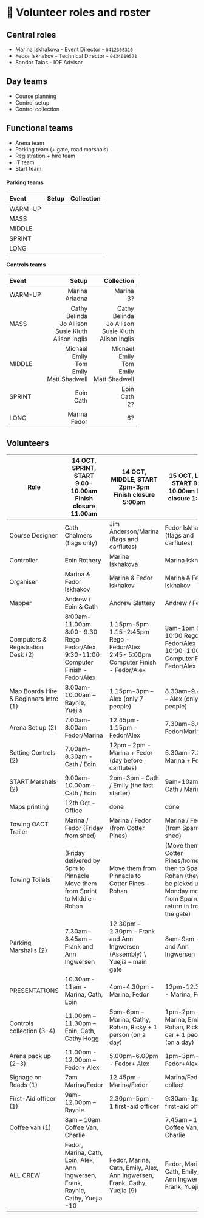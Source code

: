 # 🙋 Volunteer roles and roster

## Central roles

- Marina Iskhakova - Event Director - `0412308310`
- Fedor Iskhakov - Technical Director - `0434019571`
- Sandor Talas - IOF Advisor

## Day teams

- Course planning
- Control setup
- Control collection

## Functional teams

- Arena team
- Parking team (+ gate, road marshals)
- Registration + hire team
- IT team
- Start team

#### Parking teams

| Event | Setup | Collection |
|:-|-:|-:|
| WARM-UP | | |
| MASS | | |
| MIDDLE | | |
| SPRINT | | |
| LONG | | |

#### Controls teams

| Event | Setup | Collection |
|:-|-:|-:|
| WARM-UP | Marina<br/>Ariadna | Marina<br/>3? |
| MASS | Cathy<br/>Belinda<br/>Jo Allison<br/>Susie Kluth<br/>Alison Inglis | Cathy<br/>Belinda<br/>Jo Allison<br/>Susie Kluth<br/>Alison Inglis |
| MIDDLE | Michael<br/>Emily<br/>Tom<br/>Emily<br/>Matt Shadwell | Michael<br/>Emily<br/>Tom<br/>Emily<br/>Matt Shadwell |
| SPRINT | Eoin<br/>Cath | Eoin<br/>Cath<br/>2? |
| LONG | Marina<br/>Fedor | 6? |


## Volunteers


|     Role                                       |     14 OCT,   SPRINT, START 9.00-10.00am     Finish   closure 11.00am                                 |     14 OCT,   MIDDLE, START 2pm-3pm     Finish   closure 5:00pm                                    |     15 OCT,   LONG, START 9:00-10:00am     Finish   closure 1:00pm                                                                                              |
|------------------------------------------------|-------------------------------------------------------------------------------------------------------|----------------------------------------------------------------------------------------------------|-----------------------------------------------------------------------------------------------------------------------------------------------------------------|
|     Course Designer                            |     Cath Chalmers (flags only)                                                                        |     Jim Anderson/Marina   (flags and carflutes)                                                    |     Fedor Iskhakov (flags and carflutes)                                                                                                                        |
|     Controller                                 |     Eoin Rothery                                                                                      |     Marina Iskhakova                                                                               |     Marina Iskhakova                                                                                                                                            |
|     Organiser                                  |     Marina    & Fedor Iskhakov                                                                        |     Marina    & Fedor Iskhakov                                                                     |     Marina    & Fedor Iskhakov                                                                                                                                  |
|     Mapper                                     |     Andrew / Eoin & Cath                                                                              |     Andrew Slattery                                                                                |     Andrew / Fedor                                                                                                                                              |
|     Computers &   Registration Desk (2)        |     8:00am-11.00am        8:00- 9.30 Rego  Fedor/Alex       9:30-11:00 Computer Finish -Fedor/Alex    |     1.15pm-5pm     1:15-2:45pm Rego - Fedor/Alex     2:45- 5:00pm Computer Finish  - Fedor/Alex    |     8am-1pm     8:00-10:00 Rego -    Fedor/Alex     10:00-1:00pm   Computer Finish -    Fedor/Alex                                                              |
|     Map Boards Hire &   Beginners Intro (1)    |     8.00am-10.00am – Raynie,   Yuejia                                                                 |     1.15pm-3pm –  Alex (only 7 people)                                                             |     8.30am-9.45am – Alex (only 5 people)                                                                                                                        |
|     Arena Set up (2)                           |     7.00am-8.00am Fedor/Marina                                                                        |     12.45pm-1.15pm - Fedor/Alex                                                                    |     7.30am-8.00am Fedor/Marina/Alex                                                                                                                             |
|     Setting Controls   (2)                     |     7.00am- 8.30am - Cath / Eoin                                                                      |      12pm – 2pm -  Marina + Fedor (day before   carflutes)                                         |     5.30am-7.30am Marina +   Fedor                                                                                                                              |
|     START Marshals   (2)                       |     9.00am-10.00am – Cath / Eoin                                                                      |     2pm-3pm  – Cath / Emily   (the last starter)                                                   |     9am-10am – Cath / Marina                                                                                                                                    |
|     Maps printing                              |     12th Oct - Office                                                                             |     done                                                                                           |     done                                                                                                                                                        |
|     Towing OACT   Trailer                      |     Marina / Fedor (Friday from shed)                                                                 |     Marina / Fedor (from Cotter   Pines)                                                           |     Marina / Fedor (from Sparrow to shed)                                                                                                                       |
|     Towing Toilets                             |     (Friday delivered by 5pm to Pinnacle     Move them from Sprint   to Middle –     Rohan            |     Move them from Pinnacle to Cotter Pines  -     Rohan                                           |     (Move them from Cotter Pines/home  and then to Sparrow Rohan     (they will be picked   up on Monday morning from Sparrow – return in front of the gate)    |
|     Parking Marshalls   (2)                    |     7.30am-8.45am – Frank   and Ann Ingwersen                                                         |     12.30pm – 2.30pm  - Frank and Ann Ingwersen   (Assembly) \ Yuejia – main gate                  |     8am-9am - Frank and Ann Ingwersen                                                                                                                           |
|     PRESENTATIONS                              |     10.30am-11am    - Marina, Cath, Eoin                                                              |     4pm-4.30pm    - Marina, Fedor                                                                  |     12pm-12.30pm    - Marina, Fedor                                                                                                                             |
|     Controls   collection (3-4)                |     11.00pm – 11.30pm – Eoin, Cath, Cathy Hogg                                                        |     5pm-6pm – Marina, Cathy, Rohan, Ricky  +        1 person (on a day)                            |     1pm-2pm – Marina, Emily, Rohan, Ricky   + car +   1 people (on a day)                                                                                       |
|     Arena pack up   (2-3)                      |     11.00pm - 12.00pm   – Fedor+ Alex                                                                 |     5.00pm-6.00pm   -  Fedor+ Alex                                                                 |     1pm-3pm – Fedor+Alex                                                                                                                                        |
|     Signage on Roads   (1)                     |     7am Marina/Fedor                                                                                  |     12.45pm - Marina/Fedor                                                                         |     Marina/Fedor - collect                                                                                                                                      |
|     First-Aid officer   (1)                    |     9am-12.00pm – Raynie                                                                              |     2.30pm-5pm - 1 first-aid officer                                                               |     9:30am-1pm  - 1 first-aid officer                                                                                                                           |
|     Coffee van (1)                             |     8am – 10am Coffee Van,   Charlie                                                                  |                                                                                                    |     7.45am – 10am Coffee Van,   Charlie                                                                                                                         |
|     ALL CREW                                   |     Fedor, Marina,   Cath, Eoin, Alex, Ann Ingwersen, Frank, Raynie, Cathy, Yuejia -10                |     Fedor, Marina,   Cath, Emily, Alex, Ann Ingwersen, Frank, Cathy, Yuejia (9)                    |     Fedor, Marina,   Cath, Emily, Alex, Ann Ingwersen, Frank, Yuejia (8 )                                                                                       |